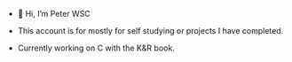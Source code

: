 - 👋 Hi, I’m Peter WSC
- This account is for mostly for self studying or projects I have completed.

- Currently working on C with the K&R book.

<!---
Peter-Choah/Peter-Choah is a ✨ special ✨ repository because its `README.md` (this file) appears on your GitHub profile.
You can click the Preview link to take a look at your changes.
--->
